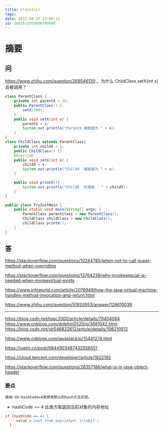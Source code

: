 ```yaml
---
title: classInit
tags: 
date: 2022-08-27 23:09:13
id: 1661612953056789800
---
```

# 摘要

## 问

 https://www.zhihu.com/question/268546130 。为什么  ChildClass.setX(int x) 会被调用？

```java
class ParentClass {
    private int parentX = 10;
    public ParentClass() {
        setX(100);
    }
    public void setX(int x) {
        parentX = x;
        System.out.println("ParentX 被赋值为 " + x);
    }
}
class ChildClass extends ParentClass{
    private int childX = 1;
    public ChildClass() {}
    @Override
    public void setX(int x) {
        childX = x;
        System.out.println("ChildX  被赋值为 " + x);
    }

    public void printX(){
        System.out.println("ChildX  的值是   " + childX);
    }
}

public class TryInitMain {
    public static void main(String[] args) {
        ParentClass parentClass = new ParentClass();
        ChildClass childClass = new ChildClass();
        childClass.printX();
    }
}
```

## 答

https://stackoverflow.com/questions/10244785/when-not-to-call-super-method-when-overriding 

https://stackoverflow.com/questions/13764238/why-invokespecial-is-needed-when-invokevirtual-exists

https://www.infoworld.com/article/2076949/how-the-java-virtual-machine-handles-method-invocation-and-return.html

https://www.zhihu.com/question/51920553/answer/128610039

---

https://blog.csdn.net/topc2000/article/details/79454064
https://www.cnblogs.com/dolphin0520/p/3681042.html
https://blog.csdn.net/yb546822612/article/details/106210512

https://www.cnblogs.com/javastack/p/15441274.html

https://juejin.cn/post/6844903487432556551

https://cloud.tencent.com/developer/article/1622192

https://stackoverflow.com/questions/26357186/what-is-in-java-object-header





### 要点

```
使用-XX:hashCode=4来修改默认的hash方法实现。
```

- hashCode == 4
  此类方案返回当前对象的内存地址

```ini
if (hashCode == 4) {
     value = cast_from_oop<intptr_t>(obj) ;
  }
```
